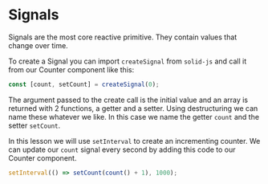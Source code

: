 # Signals

Signals are the most core reactive primitive. They contain values that change over time.

To create a Signal you can import `createSignal` from `solid-js` and call it from our Counter component like this:
```jsx
const [count, setCount] = createSignal(0);
```
The argument passed to the create call is the initial value and an array is returned with 2 functions, a getter and a setter. Using destructuring we can name these whatever we like. In this case we name the getter `count` and the setter `setCount`.

In this lesson we will use `setInterval` to create an incrementing counter. We can update our `count` signal every second by adding this code to our Counter component.

```jsx
setInterval(() => setCount(count() + 1), 1000);
```



